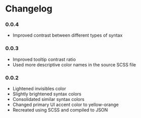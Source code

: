 # Changelog

### 0.0.4

- Improved contrast between different types of syntax

### 0.0.3

- Improved tooltip contrast ratio
- Used more descriptive color names in the source SCSS file

### 0.0.2

- Lightened invisibles color
- Slightly brightened syntax colors
- Consolidated similar syntax colors
- Changed primary UI accent color to yellow-orange
- Recreated using SCSS and compiled to JSON
